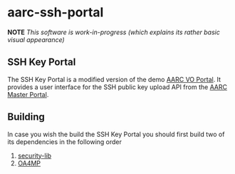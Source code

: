 # aarc-ssh-portal

**NOTE** *This software is work-in-progress (which explains its rather basic visual appearance)*

## SSH Key Portal

The SSH Key Portal is a modified version of the demo
[AARC VO Portal](http://github.com/rcauth-eu/aarc-vo-portal).
It provides a user interface for the SSH public key upload API from the
[AARC Master Portal](http://github.com/rcauth-eu/aarc-master-portal).

## Building

In case you wish the build the SSH Key Portal you should first build two of its
dependencies in the following order

1. [security-lib](https://github.com/rcauth-eu/security-lib)
2. [OA4MP](https://github.com/rcauth-eu/OA4MP)


